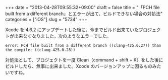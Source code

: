+++
date = "2013-04-28T09:55:32+09:00"
draft = false
title = "「PCH file built from a different branch」とエラーが出て、ビルドできない場合の対処法"
categories = ["iOS"]
slug = "5734"
+++

Xcode を 4.6.2 にアップデートした後に、今までビルド出来ていたプロジェクトが出来なくなりました。次のようなエラーでした。

<pre><code>error: PCH file built from a different branch ((clang-425.0.27)) than the compiler ((clang-425.0.28))
</code></pre>

対処法として、プロジェクトを一度 Clean（command + shift + K）をした後にビルドしたら、無事に出来ました。Xcode のバージョンアップに因るものみたいですね。
